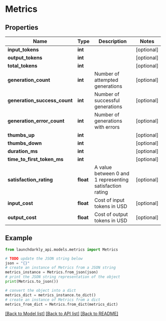 # Metrics


## Properties

Name | Type | Description | Notes
------------ | ------------- | ------------- | -------------
**input_tokens** | **int** |  | [optional] 
**output_tokens** | **int** |  | [optional] 
**total_tokens** | **int** |  | [optional] 
**generation_count** | **int** | Number of attempted generations | [optional] 
**generation_success_count** | **int** | Number of successful generations | [optional] 
**generation_error_count** | **int** | Number of generations with errors | [optional] 
**thumbs_up** | **int** |  | [optional] 
**thumbs_down** | **int** |  | [optional] 
**duration_ms** | **int** |  | [optional] 
**time_to_first_token_ms** | **int** |  | [optional] 
**satisfaction_rating** | **float** | A value between 0 and 1 representing satisfaction rating | [optional] 
**input_cost** | **float** | Cost of input tokens in USD | [optional] 
**output_cost** | **float** | Cost of output tokens in USD | [optional] 

## Example

```python
from launchdarkly_api.models.metrics import Metrics

# TODO update the JSON string below
json = "{}"
# create an instance of Metrics from a JSON string
metrics_instance = Metrics.from_json(json)
# print the JSON string representation of the object
print(Metrics.to_json())

# convert the object into a dict
metrics_dict = metrics_instance.to_dict()
# create an instance of Metrics from a dict
metrics_from_dict = Metrics.from_dict(metrics_dict)
```
[[Back to Model list]](../README.md#documentation-for-models) [[Back to API list]](../README.md#documentation-for-api-endpoints) [[Back to README]](../README.md)


